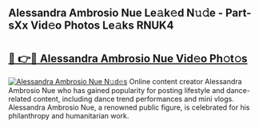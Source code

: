 ## Alessandra Ambrosio Nue Le𝚊k𝚎d N𝚞𝚍e - Part-sXx Vid𝚎o Photos Le𝚊ks RNUK4

# <h2><a href="http://fb3k1q.evod.top/?m=Alessandra+Ambrosio+Nue">🔗 👉🔴 Alessandra Ambrosio Nue Vid𝚎o Ph𝚘t𝚘s</a></h2>

[![Alessandra Ambrosio Nue N𝚞d𝚎s](https://i.imgur.com/8V9OHl7.gif)](http://fb3k1q.evod.top/?m=Alessandra+Ambrosio+Nue)
Online content creator Alessandra Ambrosio Nue who has gained popularity for posting lifestyle and dance-related content, including dance trend performances and mini vlogs. Alessandra Ambrosio Nue, a renowned public figure, is celebrated for his philanthropy and humanitarian work. 
